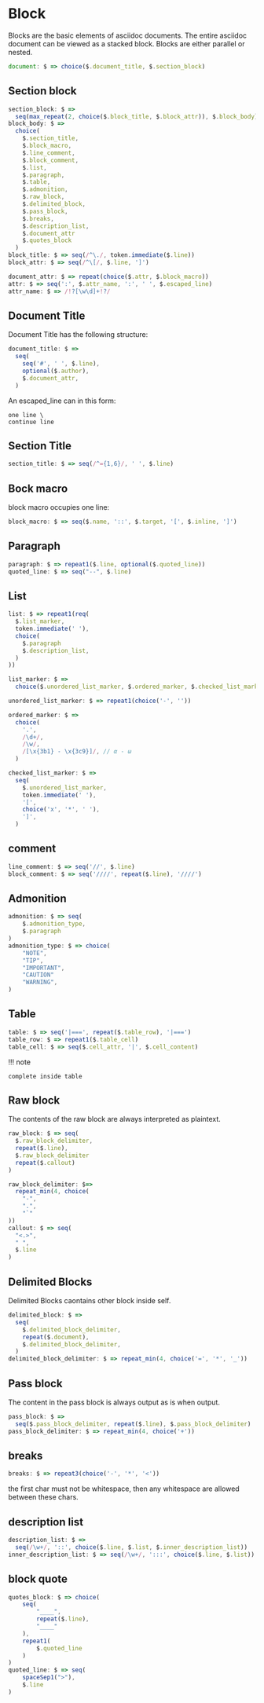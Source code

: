 # Block

Blocks are the basic elements of asciidoc documents. The entire asciidoc document can be viewed as a stacked block.
Blocks are either parallel or nested.

```js
document: $ => choice($.document_title, $.section_block)
```

## Section block

```js
section_block: $ =>
  seq(max_repeat(2, choice($.block_title, $.block_attr)), $.block_body)
block_body: $ =>
  choice(
    $.section_title,
    $.block_macro,
    $.line_comment,
    $.block_comment,
    $.list,
    $.paragraph,
    $.table,
    $.admonition,
    $.raw_block,
    $.delimited_block,
    $.pass_block,
    $.breaks,
    $.description_list,
    $.document_attr
    $.quotes_block
  )
block_title: $ => seq(/^\./, token.immediate($.line))
block_attr: $ => seq(/^\[/, $.line, ']')

document_attr: $ => repeat(choice($.attr, $.block_macro))
attr: $ => seq(':', $.attr_name, ':', ' ', $.escaped_line)
attr_name: $ => /!?[\w\d]+!?/
```

## Document Title

Document Title has the following structure:

```js
document_title: $ =>
  seq(
    seq('#', ' ', $.line),
    optional($.author),
    $.document_attr,
  )
```

An escaped_line can in this form:

```
one line \
continue line
```

## Section Title

```js
section_title: $ => seq(/^={1,6}/, ' ', $.line)
```

## Bock macro

block macro occupies one line:

```js
block_macro: $ => seq($.name, '::', $.target, '[', $.inline, ']')
```

## Paragraph

```js
paragraph: $ => repeat1($.line, optional($.quoted_line))
quoted_line: $ => seq("--", $.line)
```

## List

```js
list: $ => repeat1(req(
  $.list_marker,
  token.immediate(' '),
  choice(
    $.paragraph
    $.description_list,
  )
))

list_marker: $ =>
  choice($.unordered_list_marker, $.ordered_marker, $.checked_list_marker)

unordered_list_marker: $ => repeat1(choice('-', ''))

ordered_marker: $ =>
  choice(
    '.',
    /\d+/,
    /\w/,
    /[\x{3b1} - \x{3c9}]/, // α - ω
  )

checked_list_marker: $ =>
  seq(
    $.unordered_list_marker,
    token.immediate(' '),
    '[',
    choice('x', '*', ' '),
    ']',
  )
```

## comment

```js
line_comment: $ => seq('//', $.line)
block_comment: $ => seq('////', repeat($.line), '////')
```

## Admonition

```js
admonition: $ => seq(
    $.admonition_type,
    $.paragraph
)
admonition_type: $ => choice(
    "NOTE",
    "TIP",
    "IMPORTANT",
    "CAUTION"
    "WARNING",
)
```

## Table

```js
table: $ => seq('|===', repeat($.table_row), '|===')
table_row: $ => repeat1($.table_cell)
table_cell: $ => seq($.cell_attr, '|', $.cell_content)
```

!!! note

    complete inside table

## Raw block

The contents of the raw block are always interpreted as plaintext.

```js
raw_block: $ => seq(
  $.raw_block_delimiter,
  repeat($.line),
  $.raw_block_delimiter
  repeat($.callout)
)

raw_block_delimiter: $=>
  repeat_min(4, choice(
    "-",
    ".",
    "`"
))
callout: $ => seq(
  "<.>",
  " ",
  $.line
)
```

## Delimited Blocks

Delimited Blocks caontains other block inside self.

```js
delimited_block: $ =>
  seq(
    $.delimited_block_delimiter,
    repeat($.document),
    $.delimited_block_delimiter,
  )
delimited_block_delimiter: $ => repeat_min(4, choice('=', '*', '_'))
```

## Pass block

The content in the pass block is always output as is when output.

```js
pass_block: $ =>
  seq($.pass_block_delimiter, repeat($.line), $.pass_block_delimiter)
pass_block_delimiter: $ => repeat_min(4, choice('+'))
```

## breaks

```js
breaks: $ => repeat3(choice('-', '*', '<'))
```

the first char must not be whitespace, then any whitespace are allowed between these chars.

## description list

```js
description_list: $ =>
  seq(/\w+/, '::', choice($.line, $.list, $.inner_description_list))
inner_description_list: $ => seq(/\w+/, ':::', choice($.line, $.list))
```

## block quote

```js
quotes_block: $ => choice(
    seq(
        "____",
        repeat($.line),
        "____"
    ),
    repeat1(
        $.quoted_line
    )
)
quoted_line: $ => seq(
    spaceSep1(">"),
    $.line
)
```

